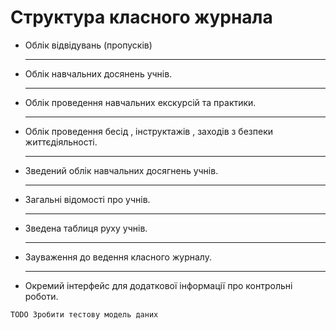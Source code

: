 <h1>Структура класного журнала</h1>
<ul>
<li>Облік відвідувань (пропусків)</li>
<hr>
<li>
Облік навчальних досянень учнів.</br>
</li>
<hr>
<li>
Облік проведення навчальних екскурсій та практики.
</li>
<hr>
<li>
Облік проведення бесід , інструктажів , заходів з безпеки життєдіяльності.
</li>
<hr>
<li>
Зведений облік навчальних досягнень учнів.
</li>
<hr>
<li>
Загальні відомості про учнів.
</li>
<hr>
<li>
Зведена таблиця руху учнів.
</li>
<hr>
<li>
Зауваження до ведення класного журналу.
</li>
<hr>
<li>
Окремий інтерфейс для додаткової інформації про контрольні роботи.
</li>
</ul>

```TODO Зробити тестову модель даних ```
